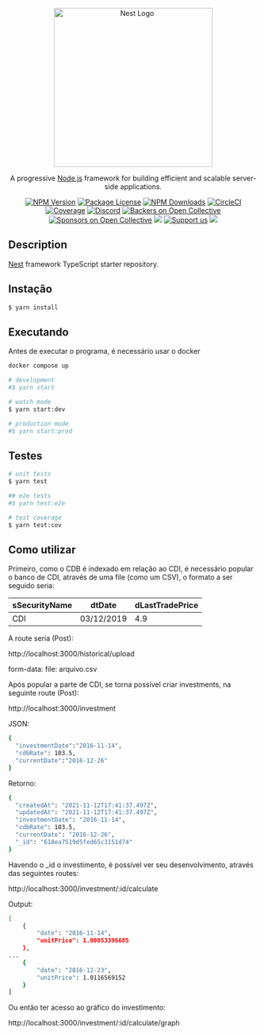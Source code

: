 <p align="center">
  <a href="http://nestjs.com/" target="blank"><img src="https://nestjs.com/img/logo_text.svg" width="320" alt="Nest Logo" /></a>
</p>

[circleci-image]: https://img.shields.io/circleci/build/github/nestjs/nest/master?token=abc123def456
[circleci-url]: https://circleci.com/gh/nestjs/nest

  <p align="center">A progressive <a href="http://nodejs.org" target="_blank">Node.js</a> framework for building efficient and scalable server-side applications.</p>
    <p align="center">
<a href="https://www.npmjs.com/~nestjscore" target="_blank"><img src="https://img.shields.io/npm/v/@nestjs/core.svg" alt="NPM Version" /></a>
<a href="https://www.npmjs.com/~nestjscore" target="_blank"><img src="https://img.shields.io/npm/l/@nestjs/core.svg" alt="Package License" /></a>
<a href="https://www.npmjs.com/~nestjscore" target="_blank"><img src="https://img.shields.io/npm/dm/@nestjs/common.svg" alt="NPM Downloads" /></a>
<a href="https://circleci.com/gh/nestjs/nest" target="_blank"><img src="https://img.shields.io/circleci/build/github/nestjs/nest/master" alt="CircleCI" /></a>
<a href="https://coveralls.io/github/nestjs/nest?branch=master" target="_blank"><img src="https://coveralls.io/repos/github/nestjs/nest/badge.svg?branch=master#9" alt="Coverage" /></a>
<a href="https://discord.gg/G7Qnnhy" target="_blank"><img src="https://img.shields.io/badge/discord-online-brightgreen.svg" alt="Discord"/></a>
<a href="https://opencollective.com/nest#backer" target="_blank"><img src="https://opencollective.com/nest/backers/badge.svg" alt="Backers on Open Collective" /></a>
<a href="https://opencollective.com/nest#sponsor" target="_blank"><img src="https://opencollective.com/nest/sponsors/badge.svg" alt="Sponsors on Open Collective" /></a>
  <a href="https://paypal.me/kamilmysliwiec" target="_blank"><img src="https://img.shields.io/badge/Donate-PayPal-ff3f59.svg"/></a>
    <a href="https://opencollective.com/nest#sponsor"  target="_blank"><img src="https://img.shields.io/badge/Support%20us-Open%20Collective-41B883.svg" alt="Support us"></a>
  <a href="https://twitter.com/nestframework" target="_blank"><img src="https://img.shields.io/twitter/follow/nestframework.svg?style=social&label=Follow"></a>
</p>
  <!--[![Backers on Open Collective](https://opencollective.com/nest/backers/badge.svg)](https://opencollective.com/nest#backer)
  [![Sponsors on Open Collective](https://opencollective.com/nest/sponsors/badge.svg)](https://opencollective.com/nest#sponsor)-->

## Description

[Nest](https://github.com/nestjs/nest) framework TypeScript starter repository.

## Instação

```bash
$ yarn install
```

## Executando

Antes de executar o programa, é necessário usar o docker

```bash
docker compose up
```

```bash
# development
#$ yarn start

# watch mode
$ yarn start:dev

# production mode
#$ yarn start:prod
```

## Testes

```bash
# unit tests
$ yarn test

## e2e tests
#$ yarn test:e2e

# test coverage
$ yarn test:cov
```

## Como utilizar

Primeiro, como o CDB é indexado em relação ao CDI, é necessário popular o banco de CDI, através de uma file (como um CSV), o formato a ser seguido seria:

| sSecurityName | dtDate     | dLastTradePrice  |
| ------------- | ---------- | ---------------- |
| CDI           | 03/12/2019 | 4.9              |

A route seria (Post):

http://localhost:3000/historical/upload

form-data:
file: arquivo.csv

Após popular a parte de CDI, se torna possível criar investments, na seguinte route (Post):

http://localhost:3000/investment
		
JSON:
```bash
{
  "investmentDate":"2016-11-14",
  "cdbRate": 103.5,
  "currentDate":"2016-12-26"
}
```


Retorno:
```bash
{
  "createdAt": "2021-11-12T17:41:37.497Z",
  "updatedAt": "2021-11-12T17:41:37.497Z",
  "investmentDate": "2016-11-14",
  "cdbRate": 103.5,
  "currentDate": "2016-12-26",
  "_id": "618ea7519d5fed65c3151d74"
}
```


Havendo o _id o investimento, é possível ver seu desenvolvimento, através das seguintes routes:

http://localhost:3000/investment/:id/calculate

Output:
```bash
[
    {
        "date": "2016-11-14",
        "unitPrice": 1.00053396685
    },
...
    {
        "date": "2016-12-23",
        "unitPrice": 1.0116569152
    }
]
```

Ou então ter acesso ao gráfico do investimento:

http://localhost:3000/investment/:id/calculate/graph